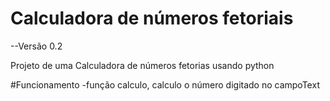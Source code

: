 # Calculadora de números fetoriais
--Versão 0.2

Projeto de uma Calculadora de números fetorias usando python 

#Funcionamento 
-função calculo, calculo o número digitado no campoText


